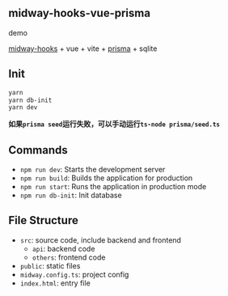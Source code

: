 ## midway-hooks-vue-prisma

demo

[midway-hooks](https://github.com/midwayjs/hooks/) + vue + vite + [prisma](https://github.com/prisma/prisma) + sqlite

## Init

```sh
yarn
yarn db-init
yarn dev
```

**如果`prisma seed`运行失败，可以手动运行`ts-node prisma/seed.ts`**

## Commands

- `npm run dev`: Starts the development server
- `npm run build`: Builds the application for production
- `npm run start`: Runs the application in production mode
- `npm run db-init`: Init database

## File Structure

- `src`: source code, include backend and frontend
  - `api`: backend code
  - `others`: frontend code
- `public`: static files
- `midway.config.ts`: project config
- `index.html`: entry file
